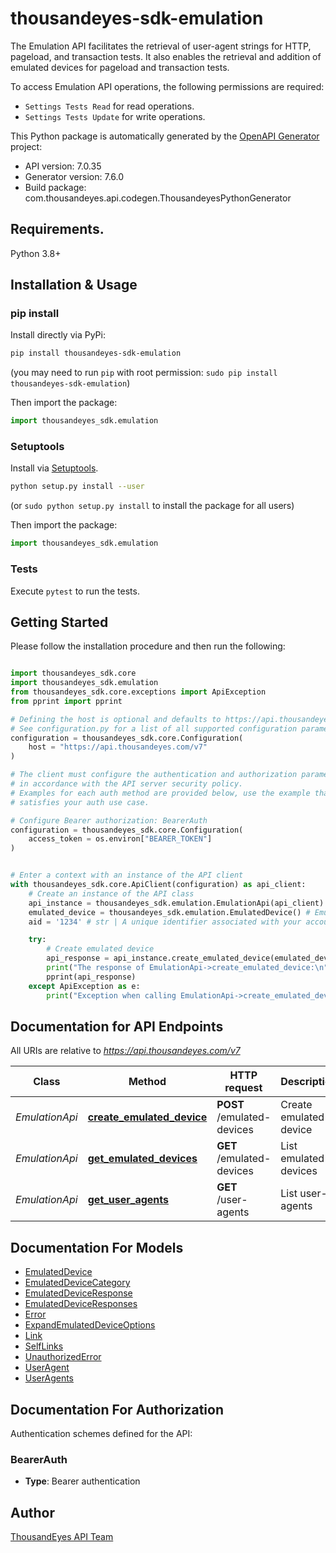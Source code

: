# thousandeyes-sdk-emulation
The Emulation API facilitates the retrieval of user-agent strings for HTTP, pageload, and transaction tests. It also enables the retrieval and addition of emulated devices for pageload and transaction tests.

To access Emulation API operations, the following permissions are required:

* `Settings Tests Read` for read operations.
* `Settings Tests Update` for write operations.


This Python package is automatically generated by the [OpenAPI Generator](https://openapi-generator.tech) project:

- API version: 7.0.35
- Generator version: 7.6.0
- Build package: com.thousandeyes.api.codegen.ThousandeyesPythonGenerator

## Requirements.

Python 3.8+

## Installation & Usage
### pip install

Install directly via PyPi:

```sh
pip install thousandeyes-sdk-emulation
```
(you may need to run `pip` with root permission: `sudo pip install thousandeyes-sdk-emulation`)

Then import the package:
```python
import thousandeyes_sdk.emulation
```

### Setuptools

Install via [Setuptools](http://pypi.python.org/pypi/setuptools).

```sh
python setup.py install --user
```
(or `sudo python setup.py install` to install the package for all users)

Then import the package:
```python
import thousandeyes_sdk.emulation
```

### Tests

Execute `pytest` to run the tests.

## Getting Started

Please follow the installation procedure and then run the following:

```python

import thousandeyes_sdk.core
import thousandeyes_sdk.emulation
from thousandeyes_sdk.core.exceptions import ApiException
from pprint import pprint

# Defining the host is optional and defaults to https://api.thousandeyes.com/v7
# See configuration.py for a list of all supported configuration parameters.
configuration = thousandeyes_sdk.core.Configuration(
    host = "https://api.thousandeyes.com/v7"
)

# The client must configure the authentication and authorization parameters
# in accordance with the API server security policy.
# Examples for each auth method are provided below, use the example that
# satisfies your auth use case.

# Configure Bearer authorization: BearerAuth
configuration = thousandeyes_sdk.core.Configuration(
    access_token = os.environ["BEARER_TOKEN"]
)


# Enter a context with an instance of the API client
with thousandeyes_sdk.core.ApiClient(configuration) as api_client:
    # Create an instance of the API class
    api_instance = thousandeyes_sdk.emulation.EmulationApi(api_client)
    emulated_device = thousandeyes_sdk.emulation.EmulatedDevice() # EmulatedDevice | 
    aid = '1234' # str | A unique identifier associated with your account group. You can retrieve your `AccountGroupId` from the `/account-groups` endpoint. Note that you must be assigned to the target account group. Specifying this parameter without being assigned to the target account group will result in an error response. (optional)

    try:
        # Create emulated device
        api_response = api_instance.create_emulated_device(emulated_device, aid=aid)
        print("The response of EmulationApi->create_emulated_device:\n")
        pprint(api_response)
    except ApiException as e:
        print("Exception when calling EmulationApi->create_emulated_device: %s\n" % e)

```

## Documentation for API Endpoints

All URIs are relative to *https://api.thousandeyes.com/v7*

Class | Method | HTTP request | Description
------------ | ------------- | ------------- | -------------
*EmulationApi* | [**create_emulated_device**](https://github.com/thousandeyes/thousandeyes-sdk-python//tree/main/thousandeyes-sdk-emulation/docs/EmulationApi.md#create_emulated_device) | **POST** /emulated-devices | Create emulated device
*EmulationApi* | [**get_emulated_devices**](https://github.com/thousandeyes/thousandeyes-sdk-python//tree/main/thousandeyes-sdk-emulation/docs/EmulationApi.md#get_emulated_devices) | **GET** /emulated-devices | List emulated devices
*EmulationApi* | [**get_user_agents**](https://github.com/thousandeyes/thousandeyes-sdk-python//tree/main/thousandeyes-sdk-emulation/docs/EmulationApi.md#get_user_agents) | **GET** /user-agents | List user-agents


## Documentation For Models

 - [EmulatedDevice](https://github.com/thousandeyes/thousandeyes-sdk-python//tree/main/thousandeyes-sdk-emulation/docs/EmulatedDevice.md)
 - [EmulatedDeviceCategory](https://github.com/thousandeyes/thousandeyes-sdk-python//tree/main/thousandeyes-sdk-emulation/docs/EmulatedDeviceCategory.md)
 - [EmulatedDeviceResponse](https://github.com/thousandeyes/thousandeyes-sdk-python//tree/main/thousandeyes-sdk-emulation/docs/EmulatedDeviceResponse.md)
 - [EmulatedDeviceResponses](https://github.com/thousandeyes/thousandeyes-sdk-python//tree/main/thousandeyes-sdk-emulation/docs/EmulatedDeviceResponses.md)
 - [Error](https://github.com/thousandeyes/thousandeyes-sdk-python//tree/main/thousandeyes-sdk-emulation/docs/Error.md)
 - [ExpandEmulatedDeviceOptions](https://github.com/thousandeyes/thousandeyes-sdk-python//tree/main/thousandeyes-sdk-emulation/docs/ExpandEmulatedDeviceOptions.md)
 - [Link](https://github.com/thousandeyes/thousandeyes-sdk-python//tree/main/thousandeyes-sdk-emulation/docs/Link.md)
 - [SelfLinks](https://github.com/thousandeyes/thousandeyes-sdk-python//tree/main/thousandeyes-sdk-emulation/docs/SelfLinks.md)
 - [UnauthorizedError](https://github.com/thousandeyes/thousandeyes-sdk-python//tree/main/thousandeyes-sdk-emulation/docs/UnauthorizedError.md)
 - [UserAgent](https://github.com/thousandeyes/thousandeyes-sdk-python//tree/main/thousandeyes-sdk-emulation/docs/UserAgent.md)
 - [UserAgents](https://github.com/thousandeyes/thousandeyes-sdk-python//tree/main/thousandeyes-sdk-emulation/docs/UserAgents.md)


<a id="documentation-for-authorization"></a>
## Documentation For Authorization


Authentication schemes defined for the API:
<a id="BearerAuth"></a>
### BearerAuth

- **Type**: Bearer authentication


## Author

<a href="mailto:api-team@thousandeyes.com">ThousandEyes API Team </a>


